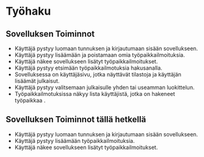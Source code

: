 # Työhaku

## Sovelluksen Toiminnot

* Käyttäjä pystyy luomaan tunnuksen ja kirjautumaan sisään sovellukseen.
* Käyttäjä pystyy lisäämään ja poistamaan omia työpaikkailmoituksia.
* Käyttäjä näkee sovellukseen lisätyt työpaikkailmoitukset.
* Käyttäjä pystyy etsimään työpaikkailmotuksia hakusanalla.
* Sovelluksessa on käyttäjäsivu, jotka näyttävät tilastoja ja käyttäjän lisäämät julkaisut.
* Käyttäjä pystyy valitsemaan julkaisulle yhden tai useamman luokittelun.
* Työpaikkailmotuksissa näkyy lista käyttäjistä, jotka on hakeneet työpaikkaa .

## Sovelluksen Toiminnot tällä hetkellä
* Käyttäjä pystyy luomaan tunnuksen ja kirjautumaan sisään sovellukseen.
* Käyttäjä pystyy lisäämään työpaikkailmoituksia.
* Käyttäjä näkee sovellukseen lisätyt työpaikkailmoitukset.
  

